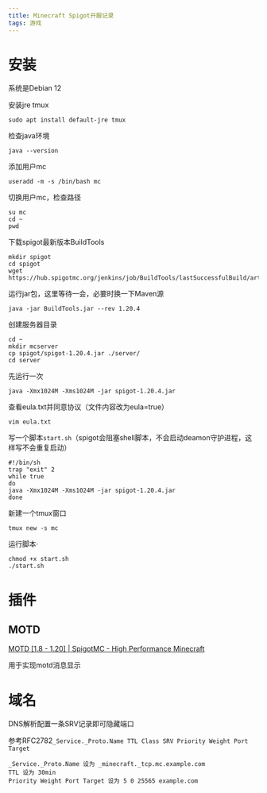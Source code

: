 ```yaml
---
title: Minecraft Spigot开服记录
tags: 游戏
---
```


<!--more-->

# 安装

系统是Debian 12

安装jre tmux

```shell
sudo apt install default-jre tmux
```

检查java环境

```
java --version
```

添加用户mc

```
useradd -m -s /bin/bash mc
```

切换用户mc，检查路径

```
su mc
cd ~
pwd
```

下载spigot最新版本BuildTools

```
mkdir spigot
cd spigot
wget https://hub.spigotmc.org/jenkins/job/BuildTools/lastSuccessfulBuild/artifact/target/BuildTools.jar
```

运行jar包，这里等待一会，必要时换一下Maven源

```
java -jar BuildTools.jar --rev 1.20.4
```

创建服务器目录

```
cd ~
mkdir mcserver
cp spigot/spigot-1.20.4.jar ./server/
cd server
```

先运行一次

```
java -Xmx1024M -Xms1024M -jar spigot-1.20.4.jar
```

查看eula.txt并同意协议（文件内容改为eula=true）

```
vim eula.txt
```

写一个脚本`start.sh`（spigot会阻塞shell脚本，不会启动deamon守护进程，这样写不会重复启动）

```
#!/bin/sh
trap "exit" 2
while true
do
java -Xmx1024M -Xms1024M -jar spigot-1.20.4.jar
done
```

新建一个tmux窗口

```
tmux new -s mc
```

运行脚本·

```
chmod +x start.sh
./start.sh
```

# 插件

## MOTD

[MOTD [1.8 - 1.20] | SpigotMC - High Performance Minecraft](https://www.spigotmc.org/resources/motd-1-8-1-20.8390/)

用于实现motd消息显示

# 域名

DNS解析配置一条SRV记录即可隐藏端口

参考RFC2782`_Service._Proto.Name TTL Class SRV Priority Weight Port Target`

```
_Service._Proto.Name 设为 _minecraft._tcp.mc.example.com
TTL 设为 30min
Priority Weight Port Target 设为 5 0 25565 example.com
```

